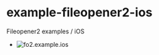 # example-fileopener2-ios
Fileopener2 examples / iOS

- ![fo2.example.ios](https://i.imgur.com/LvEJuaP.png)
